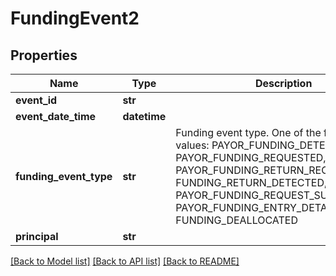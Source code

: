 # FundingEvent2

## Properties
Name | Type | Description | Notes
------------ | ------------- | ------------- | -------------
**event_id** | **str** |  | [optional] 
**event_date_time** | **datetime** |  | [optional] 
**funding_event_type** | **str** | Funding event type. One of the following values: PAYOR_FUNDING_DETECTED, PAYOR_FUNDING_REQUESTED, PAYOR_FUNDING_RETURN_RECEIVED, FUNDING_RETURN_DETECTED, PAYOR_FUNDING_REQUEST_SUBMITTED, PAYOR_FUNDING_ENTRY_DETAIL_RECEIVED, FUNDING_DEALLOCATED | [optional] 
**principal** | **str** |  | [optional] 

[[Back to Model list]](../README.md#documentation-for-models) [[Back to API list]](../README.md#documentation-for-api-endpoints) [[Back to README]](../README.md)


